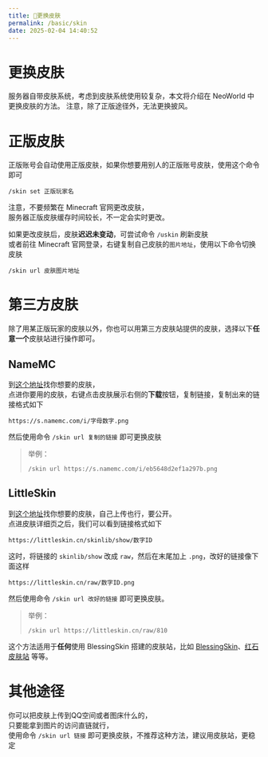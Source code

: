```yaml
---
title: 👔更换皮肤
permalink: /basic/skin
date: 2025-02-04 14:40:52
---
```


# 更换皮肤

服务器自带皮肤系统，考虑到皮肤系统使用较复杂，本文将介绍在 NeoWorld 中更换皮肤的方法。
注意，除了正版途径外，无法更换披风。

# 正版皮肤
正版账号会自动使用正版皮肤，如果你想要用别人的正版账号皮肤，使用这个命令即可
```
/skin set 正版玩家名
```
注意，不要频繁在 Minecraft 官网更改皮肤，  
服务器正版皮肤缓存时间较长，不一定会实时更改。

如果更改皮肤后，皮肤**迟迟未变动**，可尝试命令 `/uskin` 刷新皮肤  
或者前往 Minecraft 官网登录，右键复制自己皮肤的`图片地址`，使用以下命令切换皮肤
```
/skin url 皮肤图片地址
```

# 第三方皮肤

除了用某正版玩家的皮肤以外，你也可以用第三方皮肤站提供的皮肤，选择以下**任意一个**皮肤站进行操作即可。

## NameMC

到[这个地址](https://namemc.com/minecraft-skins)找你想要的皮肤，  
点进你要用的皮肤，右键点击皮肤展示右侧的**下载**按钮，复制链接，复制出来的链接格式如下
```
https://s.namemc.com/i/字母数字.png
```
然后使用命令 `/skin url 复制的链接` 即可更换皮肤

> 举例：
> ```
> /skin url https://s.namemc.com/i/eb5648d2ef1a297b.png
> ```

## LittleSkin
到[这个地址](https://littleskin.cn/skinlib)找你想要的皮肤，自己上传也行，要公开。  
点进皮肤详细页之后，我们可以看到链接格式如下
```
https://littleskin.cn/skinlib/show/数字ID
```
这时，将链接的 `skinlib/show` 改成 `raw`，然后在末尾加上 `.png`，改好的链接像下面这样
```
https://littleskin.cn/raw/数字ID.png
```
然后使用命令 `/skin url 改好的链接` 即可更换皮肤。

> 举例：
> ```
> /skin url https://littleskin.cn/raw/810
> ```

这个方法适用于**任何**使用 BlessingSkin 搭建的皮肤站，比如 [BlessingSkin](https://skin.prinzeugen.net/)、[红石皮肤站](https://mcskin.cn/) 等等。  

# 其他途径
你可以把皮肤上传到QQ空间或者图床什么的，  
只要能拿到图片的访问直链就行，  
使用命令 `/skin url 链接` 即可更换皮肤，不推荐这种方法，建议用皮肤站，更稳定
